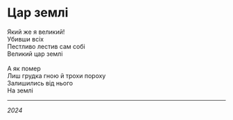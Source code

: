 # Цар землі

Який же я великий! <br>
Убивши всіх <br>
Пестливо лестив сам собі <br>
Великий цар землі <br>
<br>
А як помер <br>
Лиш грудка гною й трохи пороху <br>
Залишились від нього <br>
На землі <br>

---

_2024_